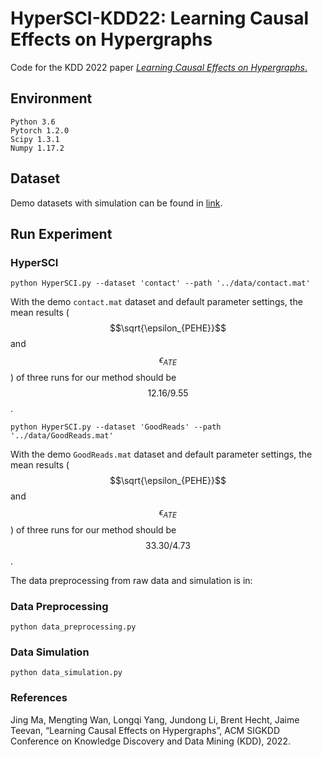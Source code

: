 # HyperSCI-KDD22:  Learning Causal Effects on Hypergraphs

Code for the KDD 2022 paper [*Learning Causal Effects on Hypergraphs*.](https://arxiv.org/pdf/2207.04049.pdf)

## Environment
```
Python 3.6
Pytorch 1.2.0
Scipy 1.3.1
Numpy 1.17.2
```

## Dataset
Demo datasets with simulation can be found in [link](https://virginia.box.com/s/zo47hdsavd0vvsnnxmqiitec3dsmbmbc).

## Run Experiment
### HyperSCI
```
python HyperSCI.py --dataset 'contact' --path '../data/contact.mat'
```
With the demo ```contact.mat``` dataset and default parameter settings, the mean results ($$\sqrt{\epsilon_{PEHE}}$$ and $$\epsilon_{ATE}$$) of three runs for our method should be $$12.16/9.55$$. 

```
python HyperSCI.py --dataset 'GoodReads' --path '../data/GoodReads.mat'
```
With the demo ```GoodReads.mat``` dataset and default parameter settings, the mean results ($$\sqrt{\epsilon_{PEHE}}$$ and $$\epsilon_{ATE}$$) of three runs for our method should be $$33.30/4.73$$. 

The data preprocessing from raw data and simulation is in:
### Data Preprocessing
```
python data_preprocessing.py
```
### Data Simulation
```
python data_simulation.py
```

### References
Jing Ma, Mengting Wan, Longqi Yang, Jundong Li, Brent Hecht, Jaime Teevan, “Learning Causal Effects on Hypergraphs”, ACM SIGKDD Conference on Knowledge Discovery and Data Mining (KDD), 2022. 

